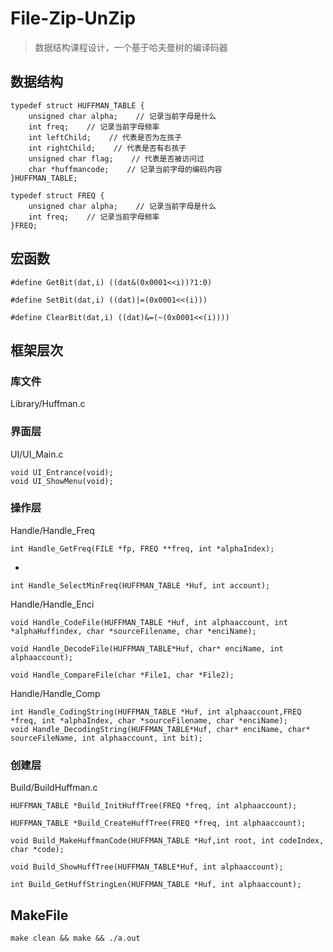 # File-Zip-UnZip

> 数据结构课程设计，一个基于哈夫曼树的编译码器

## 数据结构

```
typedef struct HUFFMAN_TABLE {
    unsigned char alpha;    // 记录当前字母是什么
    int freq;    // 记录当前字母频率
    int leftChild;    // 代表是否为左孩子
    int rightChild;    // 代表是否有右孩子
    unsigned char flag;    // 代表是否被访问过
    char *huffmancode;    // 记录当前字母的编码内容
}HUFFMAN_TABLE;
```

```
typedef struct FREQ {
    unsigned char alpha;    // 记录当前字母是什么
    int freq;    // 记录当前字母频率
}FREQ;
```

## 宏函数

```
#define GetBit(dat,i) ((dat&(0x0001<<i))?1:0)
```

```
#define SetBit(dat,i) ((dat)|=(0x0001<<(i)))
```

```
#define ClearBit(dat,i) ((dat)&=(~(0x0001<<(i))))
```

## 框架层次

### 库文件

Library/Huffman.c

### 界面层

UI/UI_Main.c

```
void UI_Entrance(void);
void UI_ShowMenu(void);
```

### 操作层

Handle/Handle_Freq

```
int Handle_GetFreq(FILE *fp, FREQ **freq, int *alphaIndex);
```

*

```
int Handle_SelectMinFreq(HUFFMAN_TABLE *Huf, int account);
```

Handle/Handle_Enci
```
void Handle_CodeFile(HUFFMAN_TABLE *Huf, int alphaaccount, int *alphaHuffindex, char *sourceFilename, char *enciName);
```

```
void Handle_DecodeFile(HUFFMAN_TABLE*Huf, char* enciName, int alphaaccount);
```

```
void Handle_CompareFile(char *File1, char *File2);
```


Handle/Handle_Comp
```
int Handle_CodingString(HUFFMAN_TABLE *Huf, int alphaaccount,FREQ *freq, int *alphaIndex, char *sourceFilename, char *enciName);
void Handle_DecodingString(HUFFMAN_TABLE*Huf, char* enciName, char* sourceFileName, int alphaaccount, int bit);
```

### 创建层

Build/BuildHuffman.c

```
HUFFMAN_TABLE *Build_InitHuffTree(FREQ *freq, int alphaaccount);
```

```
HUFFMAN_TABLE *Build_CreateHuffTree(FREQ *freq, int alphaaccount);
```

```
void Build_MakeHuffmanCode(HUFFMAN_TABLE *Huf,int root, int codeIndex, char *code);
```

```
void Build_ShowHuffTree(HUFFMAN_TABLE*Huf, int alphaaccount);
```

```
int Build_GetHuffStringLen(HUFFMAN_TABLE *Huf, int alphaaccount);
```

## MakeFile

```
make clean && make && ./a.out
```
